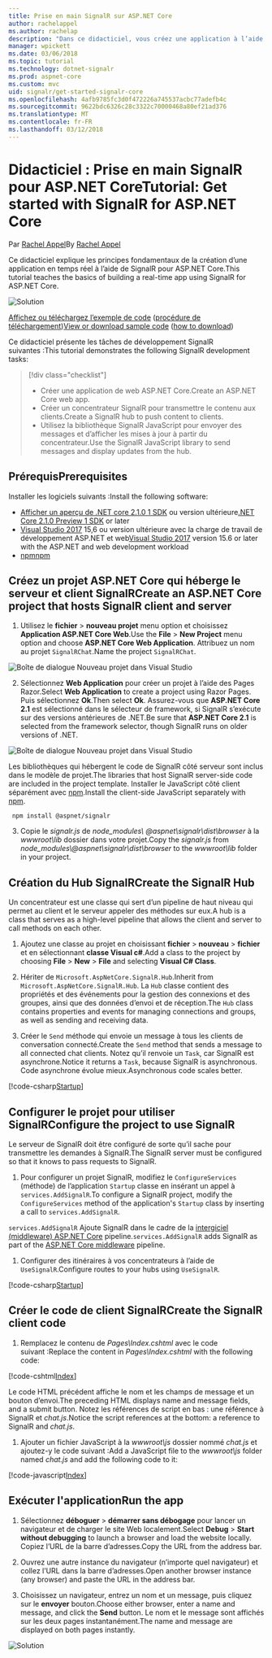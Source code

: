 ```yaml
---
title: Prise en main SignalR sur ASP.NET Core
author: rachelappel
ms.author: rachelap
description: "Dans ce didacticiel, vous créez une application à l’aide de SignalR pour ASP.NET Core."
manager: wpickett
ms.date: 03/06/2018
ms.topic: tutorial
ms.technology: dotnet-signalr
ms.prod: aspnet-core
ms.custom: mvc
uid: signalr/get-started-signalr-core
ms.openlocfilehash: 4afb9785fc3d0f472226a745537acbc77adefb4c
ms.sourcegitcommit: 9622bdc6326c28c3322c70000468a80ef21ad376
ms.translationtype: MT
ms.contentlocale: fr-FR
ms.lasthandoff: 03/12/2018
---
```

# <a name="tutorial-get-started-with-signalr-for-aspnet-core"></a><span data-ttu-id="63b2c-103">Didacticiel : Prise en main SignalR pour ASP.NET Core</span><span class="sxs-lookup"><span data-stu-id="63b2c-103">Tutorial: Get started with SignalR for ASP.NET Core</span></span>

<span data-ttu-id="63b2c-104">Par [Rachel Appel](https://twitter.com/rachelappel)</span><span class="sxs-lookup"><span data-stu-id="63b2c-104">By [Rachel Appel](https://twitter.com/rachelappel)</span></span>

<span data-ttu-id="63b2c-105">Ce didacticiel explique les principes fondamentaux de la création d’une application en temps réel à l’aide de SignalR pour ASP.NET Core.</span><span class="sxs-lookup"><span data-stu-id="63b2c-105">This tutorial teaches the basics of building a real-time app using SignalR for ASP.NET Core.</span></span>

   ![Solution](get-started-signalr-core/_static/signalr-get-started-finished.png)

<span data-ttu-id="63b2c-107">[Affichez ou téléchargez l’exemple de code](https://github.com/aspnet/Docs/tree/master/aspnetcore/signalr/get-started-signalr-core/sample/) ([procédure de téléchargement](xref:tutorials/index#how-to-download-a-sample))</span><span class="sxs-lookup"><span data-stu-id="63b2c-107">[View or download sample code](https://github.com/aspnet/Docs/tree/master/aspnetcore/signalr/get-started-signalr-core/sample/) ([how to download](xref:tutorials/index#how-to-download-a-sample))</span></span>

<span data-ttu-id="63b2c-108">Ce didacticiel présente les tâches de développement SignalR suivantes :</span><span class="sxs-lookup"><span data-stu-id="63b2c-108">This tutorial demonstrates the following SignalR development tasks:</span></span>

> [!div class="checklist"]
> * <span data-ttu-id="63b2c-109">Créer une application de web ASP.NET Core.</span><span class="sxs-lookup"><span data-stu-id="63b2c-109">Create an ASP.NET Core web app.</span></span>
> * <span data-ttu-id="63b2c-110">Créer un concentrateur SignalR pour transmettre le contenu aux clients.</span><span class="sxs-lookup"><span data-stu-id="63b2c-110">Create a SignalR hub to push content to clients.</span></span>
> * <span data-ttu-id="63b2c-111">Utilisez la bibliothèque SignalR JavaScript pour envoyer des messages et d’afficher les mises à jour à partir du concentrateur.</span><span class="sxs-lookup"><span data-stu-id="63b2c-111">Use the SignalR JavaScript library to send messages and display updates from the hub.</span></span>

## <a name="prerequisites"></a><span data-ttu-id="63b2c-112">Prérequis</span><span class="sxs-lookup"><span data-stu-id="63b2c-112">Prerequisites</span></span>

<span data-ttu-id="63b2c-113">Installer les logiciels suivants :</span><span class="sxs-lookup"><span data-stu-id="63b2c-113">Install the following software:</span></span>

* <span data-ttu-id="63b2c-114">[Afficher un aperçu de .NET core 2.1.0 1 SDK](https://www.microsoft.com/net/download/dotnet-core/sdk-2.1.300-preview1) ou version ultérieure</span><span class="sxs-lookup"><span data-stu-id="63b2c-114">[.NET Core 2.1.0 Preview 1 SDK](https://www.microsoft.com/net/download/dotnet-core/sdk-2.1.300-preview1) or later</span></span>
* <span data-ttu-id="63b2c-115">[Visual Studio 2017](https://www.visualstudio.com/downloads/) 15,6 ou version ultérieure avec la charge de travail de développement ASP.NET et web</span><span class="sxs-lookup"><span data-stu-id="63b2c-115">[Visual Studio 2017](https://www.visualstudio.com/downloads/) version 15.6 or later with the ASP.NET and web development workload</span></span>
* [<span data-ttu-id="63b2c-116">npm</span><span class="sxs-lookup"><span data-stu-id="63b2c-116">npm</span></span>](https://www.npmjs.com/get-npm)

## <a name="create-an-aspnet-core-project-that-hosts-signalr-client-and-server"></a><span data-ttu-id="63b2c-117">Créez un projet ASP.NET Core qui héberge le serveur et client SignalR</span><span class="sxs-lookup"><span data-stu-id="63b2c-117">Create an ASP.NET Core project that hosts SignalR client and server</span></span>

1. <span data-ttu-id="63b2c-118">Utilisez le **fichier** > **nouveau projet** menu option et choisissez **Application ASP.NET Core Web**.</span><span class="sxs-lookup"><span data-stu-id="63b2c-118">Use the **File** > **New Project** menu option and choose **ASP.NET Core Web Application**.</span></span> <span data-ttu-id="63b2c-119">Attribuez un nom au projet `SignalRChat`.</span><span class="sxs-lookup"><span data-stu-id="63b2c-119">Name the project `SignalRChat`.</span></span>

  ![Boîte de dialogue Nouveau projet dans Visual Studio](get-started-signalr-core/_static/signalr-new-project-dialog.png)

2. <span data-ttu-id="63b2c-121">Sélectionnez **Web Application** pour créer un projet à l’aide des Pages Razor.</span><span class="sxs-lookup"><span data-stu-id="63b2c-121">Select **Web Application** to create a project using Razor Pages.</span></span> <span data-ttu-id="63b2c-122">Puis sélectionnez **Ok**.</span><span class="sxs-lookup"><span data-stu-id="63b2c-122">Then select **Ok**.</span></span> <span data-ttu-id="63b2c-123">Assurez-vous que **ASP.NET Core 2.1** est sélectionné dans le sélecteur de framework, si SignalR s’exécute sur des versions antérieures de .NET.</span><span class="sxs-lookup"><span data-stu-id="63b2c-123">Be sure that **ASP.NET Core 2.1** is selected from the framework selector, though SignalR runs on older versions of .NET.</span></span>

  ![Boîte de dialogue Nouveau projet dans Visual Studio](get-started-signalr-core/_static/signalr-new-project-choose-type.png)

  <span data-ttu-id="63b2c-125">Les bibliothèques qui hébergent le code de SignalR côté serveur sont inclus dans le modèle de projet.</span><span class="sxs-lookup"><span data-stu-id="63b2c-125">The libraries that host SignalR server-side code are included in the project template.</span></span> <span data-ttu-id="63b2c-126">Installer le JavaScript côté client séparément avec [npm](https://www.npmjs.com/).</span><span class="sxs-lookup"><span data-stu-id="63b2c-126">Install the client-side JavaScript separately with [npm](https://www.npmjs.com/).</span></span>

  ```console
   npm install @aspnet/signalr
  ```

3. <span data-ttu-id="63b2c-127">Copie le *signalr.js* de *node_modules\\ @aspnet\signalr\dist\browser*  à la *wwwroot\lib* dossier dans votre projet.</span><span class="sxs-lookup"><span data-stu-id="63b2c-127">Copy the *signalr.js* from *node_modules\\@aspnet\signalr\dist\browser* to the *wwwroot\lib* folder in your project.</span></span>

## <a name="create-the-signalr-hub"></a><span data-ttu-id="63b2c-128">Création du Hub SignalR</span><span class="sxs-lookup"><span data-stu-id="63b2c-128">Create the SignalR Hub</span></span>

<span data-ttu-id="63b2c-129">Un concentrateur est une classe qui sert d’un pipeline de haut niveau qui permet au client et le serveur appeler des méthodes sur eux.</span><span class="sxs-lookup"><span data-stu-id="63b2c-129">A hub is a class that serves as a high-level pipeline that allows the client and server to call methods on each other.</span></span>

1. <span data-ttu-id="63b2c-130">Ajoutez une classe au projet en choisissant **fichier** > **nouveau** > **fichier** et en sélectionnant **classe Visual c#**.</span><span class="sxs-lookup"><span data-stu-id="63b2c-130">Add a class to the project by choosing **File** > **New** > **File** and selecting **Visual C# Class**.</span></span> 

1. <span data-ttu-id="63b2c-131">Hériter de `Microsoft.AspNetCore.SignalR.Hub`.</span><span class="sxs-lookup"><span data-stu-id="63b2c-131">Inherit from `Microsoft.AspNetCore.SignalR.Hub`.</span></span> <span data-ttu-id="63b2c-132">La `Hub` classe contient des propriétés et des événements pour la gestion des connexions et des groupes, ainsi que des données d’envoi et de réception.</span><span class="sxs-lookup"><span data-stu-id="63b2c-132">The `Hub` class contains properties and events for managing connections and groups, as well as sending and receiving data.</span></span>

1. <span data-ttu-id="63b2c-133">Créer le `Send` méthode qui envoie un message à tous les clients de conversation connecté.</span><span class="sxs-lookup"><span data-stu-id="63b2c-133">Create the `Send` method that sends a message to all connected chat clients.</span></span> <span data-ttu-id="63b2c-134">Notez qu’il renvoie un `Task`, car SignalR est asynchrone.</span><span class="sxs-lookup"><span data-stu-id="63b2c-134">Notice it returns a `Task`, because SignalR is asynchronous.</span></span> <span data-ttu-id="63b2c-135">Code asynchrone évolue mieux.</span><span class="sxs-lookup"><span data-stu-id="63b2c-135">Asynchronous code scales better.</span></span>

  [!code-csharp[Startup](get-started-signalr-core/sample/Hubs/ChatHub.cs?range=7-14)]

## <a name="configure-the-project-to-use-signalr"></a><span data-ttu-id="63b2c-136">Configurer le projet pour utiliser SignalR</span><span class="sxs-lookup"><span data-stu-id="63b2c-136">Configure the project to use SignalR</span></span>

<span data-ttu-id="63b2c-137">Le serveur de SignalR doit être configuré de sorte qu’il sache pour transmettre les demandes à SignalR.</span><span class="sxs-lookup"><span data-stu-id="63b2c-137">The SignalR server must be configured so that it knows to pass requests to SignalR.</span></span>

1. <span data-ttu-id="63b2c-138">Pour configurer un projet SignalR, modifiez le `ConfigureServices` (méthode) de l’application `Startup` classe en insérant un appel à `services.AddSignalR`.</span><span class="sxs-lookup"><span data-stu-id="63b2c-138">To configure a SignalR project, modify the `ConfigureServices` method of the application's `Startup` class by inserting a call to `services.AddSignalR`.</span></span>

  <span data-ttu-id="63b2c-139">`services.AddSignalR` Ajoute SignalR dans le cadre de la [intergiciel (middleware) ASP.NET Core](xref:fundamentals/middleware/index) pipeline.</span><span class="sxs-lookup"><span data-stu-id="63b2c-139">`services.AddSignalR` adds SignalR as part of the [ASP.NET Core middleware](xref:fundamentals/middleware/index) pipeline.</span></span>

1. <span data-ttu-id="63b2c-140">Configurer des itinéraires à vos concentrateurs à l’aide de `UseSignalR`.</span><span class="sxs-lookup"><span data-stu-id="63b2c-140">Configure routes to your hubs using `UseSignalR`.</span></span>

  [!code-csharp[Startup](get-started-signalr-core/sample/Startup.cs?highlight=22,40-43)]

## <a name="create-the-signalr-client-code"></a><span data-ttu-id="63b2c-141">Créer le code de client SignalR</span><span class="sxs-lookup"><span data-stu-id="63b2c-141">Create the SignalR client code</span></span>

1. <span data-ttu-id="63b2c-142">Remplacez le contenu de *Pages\Index.cshtml* avec le code suivant :</span><span class="sxs-lookup"><span data-stu-id="63b2c-142">Replace the content in *Pages\Index.cshtml* with the following code:</span></span>

  [!code-cshtml[Index](get-started-signalr-core/sample/Pages/Index.cshtml)]

  <span data-ttu-id="63b2c-143">Le code HTML précédent affiche le nom et les champs de message et un bouton d’envoi.</span><span class="sxs-lookup"><span data-stu-id="63b2c-143">The preceding HTML displays name and message fields, and a submit button.</span></span> <span data-ttu-id="63b2c-144">Notez les références de script en bas : une référence à SignalR et *chat.js*.</span><span class="sxs-lookup"><span data-stu-id="63b2c-144">Notice the script references at the bottom: a reference to SignalR and *chat.js*.</span></span>

1. <span data-ttu-id="63b2c-145">Ajouter un fichier JavaScript à la *wwwroot\js* dossier nommé *chat.js* et ajoutez-y le code suivant :</span><span class="sxs-lookup"><span data-stu-id="63b2c-145">Add a JavaScript file to the *wwwroot\js* folder named *chat.js* and add the following code to it:</span></span>

  [!code-javascript[Index](get-started-signalr-core/sample/wwwroot/js/chat.js)]

## <a name="run-the-app"></a><span data-ttu-id="63b2c-146">Exécuter l'application</span><span class="sxs-lookup"><span data-stu-id="63b2c-146">Run the app</span></span>

1. <span data-ttu-id="63b2c-147">Sélectionnez **déboguer** > **démarrer sans débogage** pour lancer un navigateur et de charger le site Web localement.</span><span class="sxs-lookup"><span data-stu-id="63b2c-147">Select **Debug** > **Start without debugging** to launch a browser and load the website locally.</span></span> <span data-ttu-id="63b2c-148">Copiez l’URL de la barre d’adresses.</span><span class="sxs-lookup"><span data-stu-id="63b2c-148">Copy the URL from the address bar.</span></span>

1. <span data-ttu-id="63b2c-149">Ouvrez une autre instance du navigateur (n’importe quel navigateur) et collez l’URL dans la barre d’adresses.</span><span class="sxs-lookup"><span data-stu-id="63b2c-149">Open another browser instance (any browser) and paste the URL in the address bar.</span></span>

1. <span data-ttu-id="63b2c-150">Choisissez un navigateur, entrez un nom et un message, puis cliquez sur le **envoyer** bouton.</span><span class="sxs-lookup"><span data-stu-id="63b2c-150">Choose either browser, enter a name and message, and click the **Send** button.</span></span> <span data-ttu-id="63b2c-151">Le nom et le message sont affichés sur les deux pages instantanément.</span><span class="sxs-lookup"><span data-stu-id="63b2c-151">The name and message are displayed on both pages instantly.</span></span>

  ![Solution](get-started-signalr-core/_static/signalr-get-started-finished.png)
